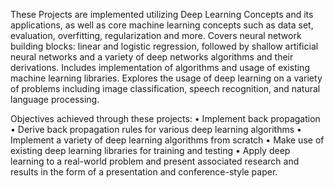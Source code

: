 These Projects are implemented utilizing Deep Learning Concepts and its
applications, as well as core machine learning concepts such as data
set, evaluation, overfitting, regularization and more. Covers neural
network building blocks: linear and logistic regression, followed by
shallow artificial neural networks and a variety of deep networks
algorithms and their derivations. Includes implementation of algorithms
and usage of existing machine learning libraries. Explores the usage of
deep learning on a variety of problems including image classification,
speech recognition, and natural language processing.

Objectives achieved through these projects: 
• Implement back propagation
• Derive back propagation rules for various deep learning algorithms 
• Implement a variety of deep learning algorithms from scratch 
• Make use of existing deep learning libraries for training and testing 
• Apply deep learning to a real-world problem and present associated research
and results in the form of a presentation and conference-style paper.
